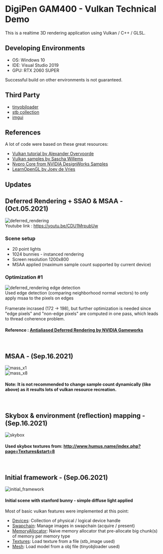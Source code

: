 # DigiPen GAM400 - Vulkan Technical Demo
This is a realtime 3D rendering application using Vulkan / C++ / GLSL.

## Developing Environments
* OS: Windows 10
* IDE: Visual Studio 2019
* GPU: RTX 2060 SUPER

Successful build on other environments is not guaranteed.

## Third Party
* [tinyobjloader](https://github.com/tinyobjloader/tinyobjloader)
* [stb collection](https://github.com/nothings/stb)
* [imgui](https://github.com/ocornut/imgui)

## References
A lot of code were based on these great resources:
* [Vulkan tutorial by Alexander Overvoorde](https://vulkan-tutorial.com/Introduction)
* [Vulkan samples by Sascha Willems](https://github.com/SaschaWillems/Vulkan)
* [Nvpro Core from NVIDIA DesignWorks Samples](https://github.com/nvpro-samples/nvpro_core)
* [LearnOpenGL by Joey de Vries](https://learnopengl.com)

## Updates
## Deferred Rendering + SSAO & MSAA - (Oct.05.2021)
![deferred_rendering](https://github.com/jooho556/TeamPositive/blob/master/vulkan/screenshots/deferred_rendering.png)<br>
Youtube link : https://youtu.be/CDU1MrpubUw

### Scene setup
* 20 point lights
* 1024 bunnies - instanced rendering
* Screen resolution 1200x800
* MSAA applied (maximum sample count supported by current device)
  
### Optimization #1
![deferred_rendering edge detection](https://github.com/jooho556/TeamPositive/blob/master/vulkan/screenshots/deferred_rendering_edge_detection.png)<br>
Used edge detection (comparing neighborhood normal vectors) to only apply msaa to the pixels on edges<br><br>
Framerate incrased (172 -> 198), but further optimization is needed since "edge pixels" and "non-edge pixels" are computed in one pass, which leads to thread coherence problem.<br>
#### Reference : [Antialiased Deferred Rendering by NVIDIA Gameworks](https://docs.nvidia.com/gameworks/content/gameworkslibrary/graphicssamples/d3d_samples/antialiaseddeferredrendering.htm)<br>
<br>

## MSAA - (Sep.16.2021)
![mass_x1](https://github.com/jooho556/TeamPositive/blob/master/vulkan/screenshots/msaa_x1.png)<br>
![mass_x8](https://github.com/jooho556/TeamPositive/blob/master/vulkan/screenshots/msaa_x8.png)<br>
#### Note: It is not recommended to change sample count dynamically (like above) as it results lots of vulkan resource recreation.
<br>

## Skybox & environment (reflection) mapping - (Sep.16.2021)
![skybox](https://github.com/jooho556/TeamPositive/blob/master/vulkan/screenshots/skybox.gif)<br>
#### Used skybox textures from: http://www.humus.name/index.php?page=Textures&start=8
<br>

## Initial framework - (Sep.06.2021)
![initial_framework](https://github.com/jooho556/TeamPositive/blob/master/vulkan/screenshots/initial_framework.png)<br>
#### Initial scene with stanford bunny - simple diffuse light applied <br>

Most of basic vulkan features were implemented at this point: <br>
* [Devices](https://github.com/jooho556/TeamPositive/blob/master/vulkan/core/vulkan_device.h): Collection of physical / logical device handle <br>
* [Swapchain](https://github.com/jooho556/TeamPositive/blob/master/vulkan/core/vulkan_swapchain.h): Manage images in swapchain (acquire / present) <br>
* [MemoryAllocator](https://github.com/jooho556/TeamPositive/blob/master/vulkan/core/vulkan_memory_allocator.h): Naive memory allocator that pre-allocate big chunk(s) of memory per memory type <br>
* [Textures](https://github.com/jooho556/TeamPositive/blob/master/vulkan/core/vulkan_texture.h): Load texture from a file (stb_image used) <br>
* [Mesh](https://github.com/jooho556/TeamPositive/blob/master/vulkan/core/vulkan_mesh.h): Load model from a obj file (tinyobjloader used) <br>
